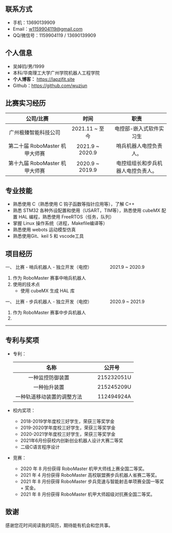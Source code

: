 ## 联系方式

- 手机：13690139909
- Email：w1159904119@gmail.com
- QQ/微信号：1159904119 / 13690139909

## 个人信息

- 吴焯钧/男/1999
- 本科/华南理工大学广州学院机器人工程学院
- **个人博客：**
https://lapzjfit.site
- Github：https://github.com/wuzjun

## 比赛实习经历

|公司/比赛|时间|职责|
|:-:|:-:|:-:|
|广州极臻智能科技公司&emsp;|2021.11 ~ 至今|&emsp;电控部-嵌入式软件实习生|
|第二十届 RoboMaster 机甲大师赛&emsp;|2021.9 ~ 2020.9|&emsp;哨兵机器人电控负责人。|
|第十九届 RoboMaster 机甲大师赛&emsp;|2020.9 ~ 2019.9|&emsp;电控组组长和步兵机器人电控负责人。|

## 专业技能

- 熟悉使用 C（熟悉使用 C 钩子函数等指针应用等），了解 C++
&nbsp;
- 熟悉 STM32 各种外设配置和使用（USART，TIM等），熟悉使用 cubeMX 配置 HAL 编程，熟悉使用 FreeRTOS（任务，队列）
&nbsp;
- 掌握 Linux 操作系统（进程，Makefile编译等）
&nbsp;
- 熟悉使用 webots 运动模型仿真
&nbsp;
- 熟悉使用Git、keil 5 和 vscode工具

## 项目经历

一、 比赛 - 哨兵机器人 - 独立开发（电控）&emsp;&emsp;&emsp;&emsp;2021.9 ~ 2020.9

1. 作为 RoboMaster 赛事中哨兵机器人
&nbsp;
2. 使用的技术点
    - 使用 cubeMX 生成 HAL 库

一、 比赛 - 步兵机器人 - 独立开发（电控）&emsp;&emsp;&emsp;&emsp;2020.9 ~ 2021.9

1. 作为 RoboMaster 赛事中步兵机器人
&nbsp;
2. 

---

## 专利与奖项

- 专利：

    名称|公开号
    :-:|:-:
    一种监控防御装置&emsp;|&emsp;215232051U
    一种抬升装置&emsp;|&emsp;215245209U
    一种轨道移动装置的调整方法&emsp;|&emsp;112494924A

- 校内奖项：
    - 2018-2019学年度校三好学生，荣获三等奖学金
    - 2019-2020学年度校三好学生，荣获三等奖学金
    - 2020-2021学年度校三好学生，荣获三等奖学金
    - 2021年6月份获校内创新创业机器人设计大赛二等奖
    - 二级C语言程序设计

- 竞赛：
    - 2020 年 8 月份获得 RoboMaster 机甲大师线上赛全国二等奖。
    - 2021 年 4 月份获得 RoboMaster 高校联盟赛步兵机器人省赛二等奖。
    - 2021 年 8 月份获得 RoboMaster 步兵竞速与智能射击单项赛全国一等奖 + 奖金。
    - 2021 年 8 月份获得 RoboMaster 机甲大师超级对抗赛全国二等奖。


## 致谢

感谢您花时间阅读我的简历，期待能有机会和您共事。
